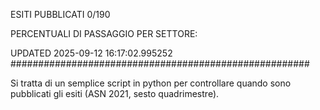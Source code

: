ESITI PUBBLICATI 0/190 

PERCENTUALI DI PASSAGGIO PER SETTORE:

UPDATED 2025-09-12 16:17:02.995252
###################################################### 

Si tratta di un semplice script in python per controllare quando sono pubblicati gli esiti (ASN 2021, sesto quadrimestre).

